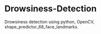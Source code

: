 # Drowsiness-Detection

   Drowsiness detection using python, OpenCV, shape_predictor_68_face_landmarks.
